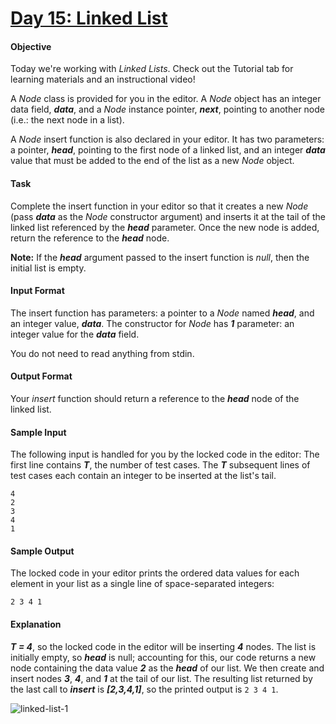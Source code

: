 # [Day 15: Linked List](https://www.hackerrank.com/challenges/30-linked-list/submissions/code/32284623)

#### Objective
Today we're working with *Linked Lists*. Check out the Tutorial tab for learning materials and an instructional video!

A *Node* class is provided for you in the editor. A *Node* object has an integer data field, __*data*__, and a *Node* instance pointer, __*next*__, pointing to another node (i.e.: the next node in a list).

A *Node* insert function is also declared in your editor. It has two parameters: a pointer, __*head*__, pointing to the first node of a linked list, and an integer __*data*__ value that must be added to the end of the list as a new *Node* object.

#### Task
Complete the insert function in your editor so that it creates a new *Node* (pass __*data*__ as the *Node* constructor argument) and inserts it at the tail of the linked list referenced by the __*head*__ parameter. Once the new node is added, return the reference to the __*head*__ node.

__Note:__ If the __*head*__ argument passed to the insert function is *null*, then the initial list is empty.

#### Input Format
The insert function has  parameters: a pointer to a *Node* named __*head*__, and an integer value, __*data*__.
The constructor for *Node* has __*1*__ parameter: an integer value for the __*data*__ field.

You do not need to read anything from stdin.

#### Output Format
Your *insert* function should return a reference to the __*head*__ node of the linked list.

#### Sample Input
The following input is handled for you by the locked code in the editor:
The first line contains __*T*__, the number of test cases.
The __*T*__ subsequent lines of test cases each contain an integer to be inserted at the list's tail.
```
4
2
3
4
1
```

#### Sample Output
The locked code in your editor prints the ordered data values for each element in your list as a single line of space-separated integers:
```
2 3 4 1
```

#### Explanation
__*T = 4*__, so the locked code in the editor will be inserting __*4*__ nodes.
The list is initially empty, so __*head*__ is null; accounting for this, our code returns a new node containing the data value __*2*__ as the __*head*__ of our list. We then create and insert nodes __*3*__, __*4*__, and __*1*__ at the tail of our list. The resulting list returned by the last call to __*insert*__ is __*[2,3,4,1]*__, so the printed output is `2 3 4 1`.

<p align="">
    <img src="https://github.com/joshuatvernon/coding-challenges/blob/master/Hackerrank/30%20Days%20of%20Code/Day%2015%20-%20Linked%20List/img/linked-list-1.png" alt="linked-list-1">
</p>
